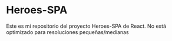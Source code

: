 # Heroes-SPA

Este es mi repositorio del proyecto Heroes-SPA de React.
No está optimizado para resoluciones pequeñas/medianas